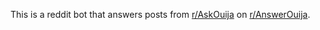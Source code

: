 This is a reddit bot that answers posts from [r/AskOuija](https://reddit.com/r/AskOuija) on [r/AnswerOuija](https://reddit.com/r/AnswerOuija).